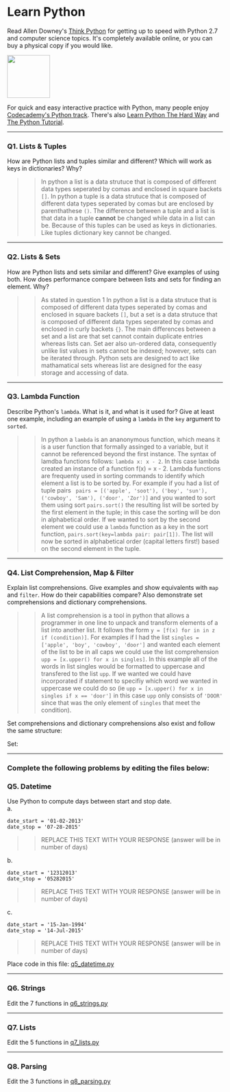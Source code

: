 # Learn Python

Read Allen Downey's [Think Python](http://www.greenteapress.com/thinkpython/) for getting up to speed with Python 2.7 and computer science topics. It's completely available online, or you can buy a physical copy if you would like.

<a href="http://www.greenteapress.com/thinkpython/"><img src="img/think_python.png" style="width: 100px;" target="_blank"></a>

For quick and easy interactive practice with Python, many people enjoy [Codecademy's Python track](http://www.codecademy.com/en/tracks/python). There's also [Learn Python The Hard Way](http://learnpythonthehardway.org/book/) and [The Python Tutorial](https://docs.python.org/2/tutorial/).

---

### Q1. Lists &amp; Tuples

How are Python lists and tuples similar and different? Which will work as keys in dictionaries? Why?

>> In python a list is a data strutuce that is composed of different data types seperated by comas and enclosed in square backets ` [] `.  In python a tuple is a data strutuce that is composed of different data types seperated by comas but are enclosed by parenthathese `()`.  The difference between a tuple and a list is that data in a tuple **cannot** be changed while data in a list can be.  Because of this tuples can be used as keys in dictionaries.  Like tuples dictionary key cannot be changed.

---

### Q2. Lists &amp; Sets

How are Python lists and sets similar and different? Give examples of using both. How does performance compare between lists and sets for finding an element. Why?

>> As stated in question 1 In python a list is a data strutuce that is composed of different data types seperated by comas and enclosed in square backets ` [] `, but a set is a data strutuce that is composed of different data types seperated by comas and enclosed in curly backets `{}`.  The main differences between a set and a list are that set cannot contain duplicate entries whereas lists can.  Set aer also un-ordered data, consequently unlike list values in sets cannot be indexed; however, sets can be iterated through.  Python sets are designed to act like mathamatical sets whereas list are designed for the easy storage and accessing of data.

---

### Q3. Lambda Function

Describe Python's `lambda`. What is it, and what is it used for? Give at least one example, including an example of using a `lambda` in the `key` argument to `sorted`.

>> In python a `lambda` is an ananonymous function, which means it is a user function that formally assinged to a variable, but it cannot be referenced beyond the first instance.  The syntax of lamdba functions follows: `lambda x: x - 2`.  In this case lambda created an instance of a function f(x) = x - 2.  Lambda functions are frequenty used in sorting commands to identify which element a list is to be sorted by.  For example if you had a list of tuple pairs ` pairs = [('apple', 'soot'), ('boy', 'sun'), ('cowboy', 'Sam'), ('door', 'Zor')]` and you wanted to sort them using sort `pairs.sort()` the resulting list will be sorted by the first element in the tuple; in this case the sorting will be don in alphabetical order.  If we wanted to sort by the second element we could use a `lambda` function as a key in the sort function, `pairs.sort(key=lambda pair: pair[1])`.  The list will now be sorted in alphabetical order (capital letters first!) based on the second element in the tuple.

---

### Q4. List Comprehension, Map &amp; Filter

Explain list comprehensions. Give examples and show equivalents with `map` and `filter`. How do their capabilities compare? Also demonstrate set comprehensions and dictionary comprehensions.

>> A list comprehension is a tool in python that allows a programmer in one line to unpack and transform elements of a list into another list.  It follows the form `y = [f(x) for in in z if (condition)]`.  For examples if I had the list `singles = ['apple', 'boy', 'cowboy', 'door']` and wanted each element of the list to be in all caps we could use the list comprehension `upp = [x.upper() for x in singles]`.  In this example all of the words in list singles would be formatted to uppercase and transfered to the list `upp`.  If we wanted we could have incorporated if statement to specifiy which word we wanted in uppercase we could do so (ie `upp = [x.upper() for x in singles if x == 'door']` in this case `upp` only consists of `'DOOR'` since that was the only element of `singles` that meet the condition).

Set comprehensions and dictionary comprehensions also exist and follow the same structure:

Set: 

---

### Complete the following problems by editing the files below:

### Q5. Datetime
Use Python to compute days between start and stop date.   
a.  

```
date_start = '01-02-2013'    
date_stop = '07-28-2015'
```

>> REPLACE THIS TEXT WITH YOUR RESPONSE (answer will be in number of days)

b.  
```
date_start = '12312013'  
date_stop = '05282015'  
```

>> REPLACE THIS TEXT WITH YOUR RESPONSE (answer will be in number of days)

c.  
```
date_start = '15-Jan-1994'      
date_stop = '14-Jul-2015'  
```

>> REPLACE THIS TEXT WITH YOUR RESPONSE  (answer will be in number of days)

Place code in this file: [q5_datetime.py](python/q5_datetime.py)

---

### Q6. Strings
Edit the 7 functions in [q6_strings.py](python/q6_strings.py)

---

### Q7. Lists
Edit the 5 functions in [q7_lists.py](python/q7_lists.py)

---

### Q8. Parsing
Edit the 3 functions in [q8_parsing.py](python/q8_parsing.py)





